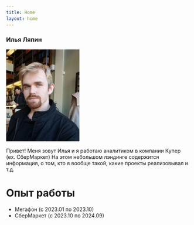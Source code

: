 ```yaml
---
title: Home
layout: home
---
```

### Илья Ляпин
<img src="5319311726627382201.jpg" width="200" />

Привет!
Меня зовут Илья и я работаю аналитиком в компании Купер (ex. СберМаркет)
На этом небольшом лэндинге содержится информация, о том, кто я вообще такой, какие проекты реализовывал и т.д.


# Опыт работы

- Мегафон (с 2023.01 по 2023.10)
- СберМаркет (с 2023.10 по 2024.09)






